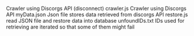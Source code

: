 Crawler using Discorgs API (disconnect)
	crawler.js
		Crawler using Discorgs API
	myData.json
		Json file stores data retrieved from discorgs API
	restore.js
		read JSON file and restore data into database
	unfoundIDs.txt
		IDs used for retrieving are iterated so that some of them
		might fail

